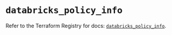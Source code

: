 # `databricks_policy_info`

Refer to the Terraform Registry for docs: [`databricks_policy_info`](https://registry.terraform.io/providers/databricks/databricks/1.89.0/docs/resources/policy_info).
